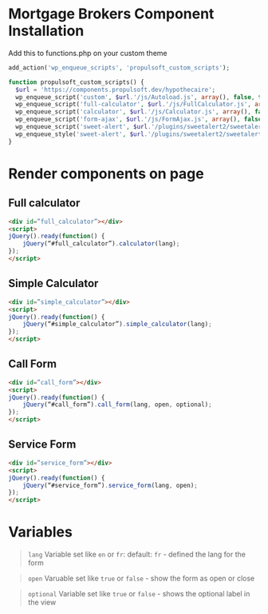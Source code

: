 # Mortgage Brokers Component Installation


Add this to functions.php on your custom theme

```php
add_action('wp_enqueue_scripts', 'propulsoft_custom_scripts');

function propulsoft_custom_scripts() {
  $url = 'https://components.propulsoft.dev/hypothecaire';
  wp_enqueue_script('custom', $url.'/js/Autoload.js', array(), false, true);
  wp_enqueue_script('full-calculator', $url.'/js/FullCalculator.js', array(), false, true);
  wp_enqueue_script('calculator', $url.'/js/Calculator.js', array(), false, true);
  wp_enqueue_script('form-ajax', $url.'/js/FormAjax.js', array(), false, true);
  wp_enqueue_script('sweet-alert', $url.'/plugins/sweetalert2/sweetalert2.bundle.js', array(), false, true);
  wp_enqueue_style('sweet-alert', $url.'/plugins/sweetalert2/sweetalert2.bundle.css');
}
```

# Render components on page 

## Full calculator
```html
<div id=”full_calculator”></div>
<script>
jQuery().ready(function() {
	jQuery(“#full_calculator”).calculator(lang);
});
</script>
```
## Simple Calculator
```html
<div id=”simple_calculator”></div>
<script>
jQuery().ready(function() {
	jQuery(“#simple_calculator”).simple_calculator(lang);
});
</script>
```

## Call Form
```html
<div id=”call_form”></div>
<script>
jQuery().ready(function() {
	jQuery(“#call_form”).call_form(lang, open, optional);
});
</script>
```

## Service Form
```html
<div id=”service_form”></div>
<script>
jQuery().ready(function() {
	jQuery(“#service_form”).service_form(lang, open);
});
</script>

```

# Variables
> `lang` Variable set like `en` or `fr`: default: `fr` - defined the lang for the form


> `open` Varuable set like `true` or `false` - show the form as open or close


> `optional` Variable set like `true` or `false` - shows the optional label in the view

